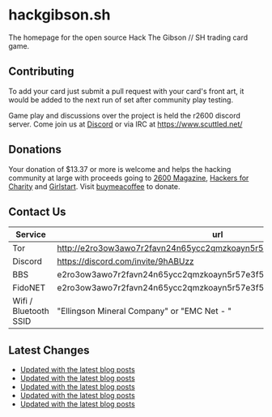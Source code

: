 # hackgibson.sh
The homepage for the open source Hack The Gibson // SH trading card game.


## Contributing

To add your card just submit a pull request with your card's front art, it would be added to the next run of set after community play testing.

Game play and discussions over the project is held the r2600 discord server. Come join us at [Discord](https://discord.com/invite/9hABUzz) or via IRC at https://www.scuttled.net/


## Donations

Your donation of $13.37 or more is welcome and helps the hacking community at large with proceeds going to [2600 Magazine](https://2600.com/), [Hackers for Charity](https://hackersforcharity.org) and [Girlstart](https://girlstart.org).  Visit [buymeacoffee](https://www.buymeacoffee.com/hackgibson.sh) to donate.


## Contact Us

Service | url
-|-
Tor | http://e2ro3ow3awo7r2favn24n65ycc2qmzkoayn5r57e3f56nvjwdcgg32ad.onion
Discord | https://discord.com/invite/9hABUzz
BBS | e2ro3ow3awo7r2favn24n65ycc2qmzkoayn5r57e3f56nvjwdcgg32ad.onion:23
FidoNET | e2ro3ow3awo7r2favn24n65ycc2qmzkoayn5r57e3f56nvjwdcgg32ad.onion:24554
Wifi / Bluetooth SSID | "Ellingson Mineral Company" or "EMC Net - <fidonet address>"

## Latest Changes
<!-- BLOG-POST-LIST:START -->
- [Updated with the latest blog posts](https://github.com/DFW2600/hackgibson.sh/commit/bbe24573a6bf7cc51da1b0b83a2a75f2cd9f3a8b)
- [Updated with the latest blog posts](https://github.com/DFW2600/hackgibson.sh/commit/12fd41467ba8690ffce294a19bdf708837660551)
- [Updated with the latest blog posts](https://github.com/DFW2600/hackgibson.sh/commit/e263dd0c8920fa60736a830d3b71cc4be27faa7e)
- [Updated with the latest blog posts](https://github.com/DFW2600/hackgibson.sh/commit/d791058bcae2d57e6cf0b013149e6b5fba29b490)
- [Updated with the latest blog posts](https://github.com/DFW2600/hackgibson.sh/commit/4fa2e76ea2c93e483f3e9df34cbcbd21b207dcac)
<!-- BLOG-POST-LIST:END -->
